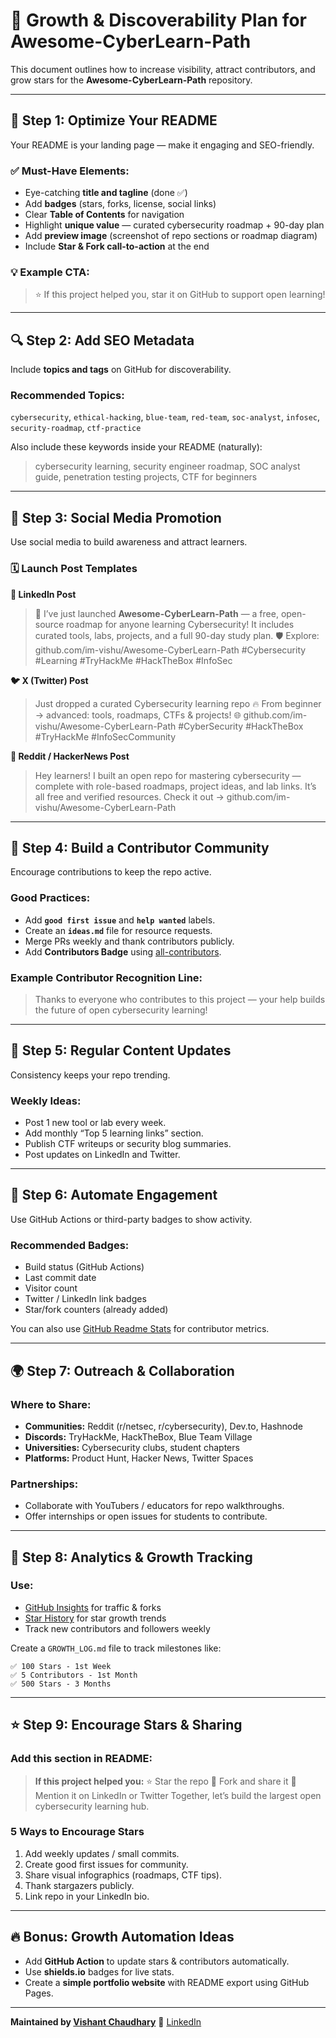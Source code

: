 # 🌱 Growth & Discoverability Plan for Awesome-CyberLearn-Path

This document outlines how to increase visibility, attract contributors, and grow stars for the **Awesome-CyberLearn-Path** repository.

---

## 🚀 Step 1: Optimize Your README

Your README is your landing page — make it engaging and SEO-friendly.

### ✅ Must-Have Elements:

* Eye-catching **title and tagline** (done ✅)
* Add **badges** (stars, forks, license, social links)
* Clear **Table of Contents** for navigation
* Highlight **unique value** — curated cybersecurity roadmap + 90-day plan
* Add **preview image** (screenshot of repo sections or roadmap diagram)
* Include **Star & Fork call-to-action** at the end

### 💡 Example CTA:

> ⭐ If this project helped you, star it on GitHub to support open learning!

---

## 🔍 Step 2: Add SEO Metadata

Include **topics and tags** on GitHub for discoverability.

### Recommended Topics:

`cybersecurity`, `ethical-hacking`, `blue-team`, `red-team`, `soc-analyst`, `infosec`, `security-roadmap`, `ctf-practice`

Also include these keywords inside your README (naturally):

> cybersecurity learning, security engineer roadmap, SOC analyst guide, penetration testing projects, CTF for beginners

---

## 💬 Step 3: Social Media Promotion

Use social media to build awareness and attract learners.

### 🗓️ Launch Post Templates

**🎯 LinkedIn Post**

> 🚀 I’ve just launched **Awesome-CyberLearn-Path** — a free, open-source roadmap for anyone learning Cybersecurity!
> It includes curated tools, labs, projects, and a full 90-day study plan.
> 🛡️ Explore: github.com/im-vishu/Awesome-CyberLearn-Path
> #Cybersecurity #Learning #TryHackMe #HackTheBox #InfoSec

**🐦 X (Twitter) Post**

> Just dropped a curated Cybersecurity learning repo 🔥
> From beginner → advanced: tools, roadmaps, CTFs & projects!
> 🌐 github.com/im-vishu/Awesome-CyberLearn-Path
> #CyberSecurity #HackTheBox #TryHackMe #InfoSecCommunity

**📢 Reddit / HackerNews Post**

> Hey learners! I built an open repo for mastering cybersecurity — complete with role-based roadmaps, project ideas, and lab links.
> It’s all free and verified resources.
> Check it out → github.com/im-vishu/Awesome-CyberLearn-Path

---

## 🤝 Step 4: Build a Contributor Community

Encourage contributions to keep the repo active.

### Good Practices:

* Add **`good first issue`** and **`help wanted`** labels.
* Create an **`ideas.md`** file for resource requests.
* Merge PRs weekly and thank contributors publicly.
* Add **Contributors Badge** using [all-contributors](https://allcontributors.org).

### Example Contributor Recognition Line:

> Thanks to everyone who contributes to this project — your help builds the future of open cybersecurity learning!

---

## 🧩 Step 5: Regular Content Updates

Consistency keeps your repo trending.

### Weekly Ideas:

* Post 1 new tool or lab every week.
* Add monthly “Top 5 learning links” section.
* Publish CTF writeups or security blog summaries.
* Post updates on LinkedIn and Twitter.

---

## 🧰 Step 6: Automate Engagement

Use GitHub Actions or third-party badges to show activity.

### Recommended Badges:

* Build status (GitHub Actions)
* Last commit date
* Visitor count
* Twitter / LinkedIn link badges
* Star/fork counters (already added)

You can also use [GitHub Readme Stats](https://github.com/anuraghazra/github-readme-stats) for contributor metrics.

---

## 🌍 Step 7: Outreach & Collaboration

### Where to Share:

* **Communities:** Reddit (r/netsec, r/cybersecurity), Dev.to, Hashnode
* **Discords:** TryHackMe, HackTheBox, Blue Team Village
* **Universities:** Cybersecurity clubs, student chapters
* **Platforms:** Product Hunt, Hacker News, Twitter Spaces

### Partnerships:

* Collaborate with YouTubers / educators for repo walkthroughs.
* Offer internships or open issues for students to contribute.

---

## 🏁 Step 8: Analytics & Growth Tracking

### Use:

* [GitHub Insights](https://github.com/insights) for traffic & forks
* [Star History](https://star-history.com) for star growth trends
* Track new contributors and followers weekly

Create a `GROWTH_LOG.md` file to track milestones like:

```
✅ 100 Stars - 1st Week
✅ 5 Contributors - 1st Month
✅ 500 Stars - 3 Months
```

---

## ⭐ Step 9: Encourage Stars & Sharing

### Add this section in README:

> **If this project helped you:**
> ⭐ Star the repo
> 🍴 Fork and share it
> 💬 Mention it on LinkedIn or Twitter
> Together, let’s build the largest open cybersecurity learning hub.

### 5 Ways to Encourage Stars

1. Add weekly updates / small commits.
2. Create good first issues for community.
3. Share visual infographics (roadmaps, CTF tips).
4. Thank stargazers publicly.
5. Link repo in your LinkedIn bio.

---

## 🔥 Bonus: Growth Automation Ideas

* Add **GitHub Action** to update stars & contributors automatically.
* Use **shields.io** badges for live stats.
* Create a **simple portfolio website** with README export using GitHub Pages.

---

**Maintained by [Vishant Chaudhary](https://github.com/im-vishu)**
💼 [LinkedIn](https://www.linkedin.com/in/vishant--chaudhary)
